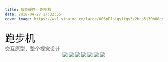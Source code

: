 ```yaml
---
title: 智能硬件--跑步机
date: 2018-04-27 17:32:55
cover_image: https://ws1.sinaimg.cn/large/006pEJoLgy1fqy3z2bca5j30m80gowq4.jpg
---
```

<div align="center">
    <div align="left" style="width:1200px;">
    <div ><font size="6" color=#1a1a1a>跑步机</font></div>
    <font size="3" color=#666666>交互原型，整个视觉设计</font>
    </div>
    <img class="img-fluid project-img" src="https://ws1.sinaimg.cn/large/006pEJoLgy1fqy3z2m93oj311y0lcgps.jpg" />
    <img class="img-fluid project-img" src="https://ws1.sinaimg.cn/large/006pEJoLgy1fqy3z2vo3wj311y0lc0u4.jpg" />
    <img class="img-fluid project-img" src="https://ws1.sinaimg.cn/large/006pEJoLgy1fqy3z3b3jaj311y0lck3g.jpg" />
    <img class="img-fluid project-img" src="https://ws1.sinaimg.cn/large/006pEJoLgy1fqy3z3og7wj311y0lc10y.jpg" />
    <img class="img-fluid project-img" src="https://ws1.sinaimg.cn/large/006pEJoLgy1fqy3z3ycwnj311y0lcwik.jpg" />
    <img class="img-fluid project-img" src="https://ws1.sinaimg.cn/large/006pEJoLgy1fqy3z43z6kj311y0lc0tz.jpg" />
    <img class="img-fluid project-img" src="https://ws1.sinaimg.cn/large/006pEJoLgy1fqy3z4bu30j311y0lcgpe.jpg" />
</div>